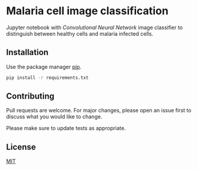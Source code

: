 # Malaria cell image classification
Jupyter notebook with _Convolutional Neural Network_ image classifier to distinguish between healthy cells and malaria infected cells.

## Installation

Use the package manager [pip](https://pip.pypa.io/en/stable/).

```bash
pip install -r requirements.txt
```
## Contributing
Pull requests are welcome. For major changes, please open an issue first to discuss what you would like to change.

Please make sure to update tests as appropriate.

## License
[MIT](https://choosealicense.com/licenses/mit/)
